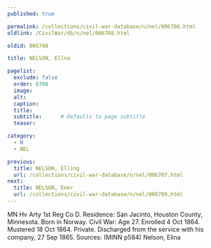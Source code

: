 ```yaml
---
published: true

permalink: /collections/civil-war-database/n/nel/006708.html
oldlink: /CivilWar/db/n/nel/006708.html

oldid: 006708

title: NELSON, Ellna

pagelist:
  exclude: false
  order: 6708
  image: 
  alt:
  caption:
  title:
  subtitle:      # Defaults to page subtitle
  teaser:

category: 
  - N 
  - NEL

previous:
  title: NELSON, Elling
  url: /collections/civil-war-database/n/nel/006707.html  
next:
  title: NELSON, Ener
  url: /collections/civil-war-database/n/nel/006709.html   
---
```

MN Hv Arty 1st Reg Co D. Residence: San Jacinto, Houston County, Minnesota. Born in Norway. Civil War: Age 27. Enrolled 4 Oct 1864. Mustered 18 Oct 1864. Private. Discharged from the service with his company, 27 Sep 1865. Sources: (MINN p584) &#147;Nelson, Elina&#148;
